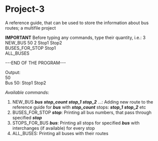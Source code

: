 # Project-3
A reference guide, that can be used to store the information about bus routes; a multifile project

**IMPORTANT** Before typing any commands, type their quantity, i.e.:
3  
NEW_BUS 50 2 Stop1 Stop2   
BUSES_FOR_STOP Stop1  
ALL_BUSES  

---END OF THE PROGRAM---

Output:  
50  
Bus 50: Stop1 Stop2  

*Available commands*:
1) NEW_BUS ***bus*** ***stop_count*** ***stop_1*** ***stop_2*** ...:  Adding new route to the reference guide for ***bus*** with ***stop_count*** stops: ***stop_1*** ***stop_2*** etc
2) BUSES_FOR_STOP ***stop***:  Printing all bus numbers, that pass through specified ***stop***
3) STOPS_FOR_BUS ***bus***:  Printing all stops for specified ***bus*** with interchanges (if available) for every stop
4) ALL_BUSES:  Printing all buses with their routes
